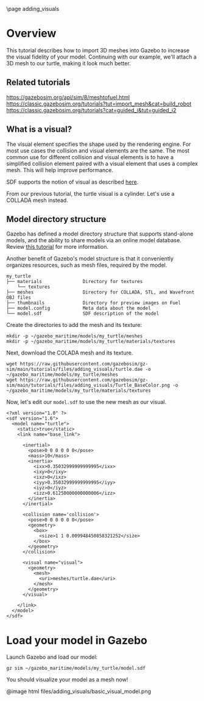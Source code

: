 \page adding_visuals

# Overview

This tutorial describes how to import 3D meshes into Gazebo to increase the
visual fidelity of your model. Continuing with our example, we'll attach a 3D
mesh to our turtle, making it look much better.

## Related tutorials

https://gazebosim.org/api/sim/8/meshtofuel.html
https://classic.gazebosim.org/tutorials?tut=import_mesh&cat=build_robot
https://classic.gazebosim.org/tutorials?cat=guided_i&tut=guided_i2

## What is a visual?

The visual element specifies the shape used by the rendering engine. For most
use cases the collision and visual elements are the same. The most common use
for different collision and visual elements is to have a simplified collision
element paired with a visual element that uses a complex mesh. This will help
improve performance.

SDF supports the notion of visual as described
[here](http://sdformat.org/spec?ver=1.10&elem=visual).

From our previous tutorial, the turtle visual is a cylinder. Let's use a COLLADA 
mesh instead. 

## Model directory structure

Gazebo has defined a model directory structure that supports stand-alone models,
and the ability to share models via an online model database. Review
[this tutorial](https://gazebosim.org/api/sim/8/meshtofuel.html) for more
information.

Another benefit of Gazebo's model structure is that it conveniently organizes
resources, such as mesh files, required by the model.

```
my_turtle
├── materials               Directory for textures
    └── textures
├── meshes                  Directory for COLLADA, STL, and Wavefront OBJ files
├── thumbnails              Directory for preview images on Fuel
├── model.config            Meta data about the model
└── model.sdf               SDF description of the model
```

Create the directories to add the mesh and its texture:

```
mkdir -p ~/gazebo_maritime/models/my_turtle/meshes
mkdir -p ~/gazebo_maritime/models/my_turtle/materials/textures
```

Next, download the COLADA mesh and its texture.

```
wget https://raw.githubusercontent.com/gazebosim/gz-sim/main/tutorials/files/adding_visuals/turtle.dae -o ~/gazebo_maritime/models/my_turtle/meshes
wget https://raw.githubusercontent.com/gazebosim/gz-sim/main/tutorials/files/adding_visuals/Turtle_BaseColor.png -o ~/gazebo_maritime/models/my_turtle/materials/textures
```

Now, let's edit our `model.sdf` to use the new mesh as our visual.

```
<?xml version="1.0" ?>
<sdf version="1.6">
  <model name="turtle">
    <static>true</static>
    <link name="base_link">

      <inertial>
        <pose>0 0 0 0 0 0</pose>
        <mass>10</mass>
        <inertia>
          <ixx>0.35032999999999995</ixx>
          <ixy>0</ixy>
          <ixz>0</ixz>
          <iyy>0.35032999999999995</iyy>
          <iyz>0</iyz>
          <izz>0.61250000000000006</izz>
        </inertia>
      </inertial>

      <collision name='collision'>
        <pose>0 0 0 0 0 0</pose>
        <geometry>
          <box>
            <size>1 1 0.009948450858321252</size>
          </box>
        </geometry>
      </collision>

      <visual name="visual">
        <geometry>
          <mesh>
            <uri>meshes/turtle.dae</uri>
          </mesh>
        </geometry>
      </visual>

    </link>
  </model>
</sdf>
```

# Load your model in Gazebo

Launch Gazebo and load our model:

```
gz sim ~/gazebo_maritime/models/my_turtle/model.sdf
```

You should visualize your model as a mesh now!

@image html files/adding_visuals/basic_visual_model.png

